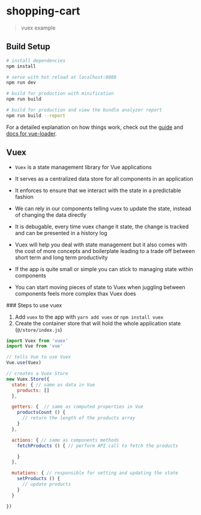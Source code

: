 # shopping-cart

> vuex example

## Build Setup

``` bash
# install dependencies
npm install

# serve with hot reload at localhost:8080
npm run dev

# build for production with minification
npm run build

# build for production and view the bundle analyzer report
npm run build --report
```

For a detailed explanation on how things work, check out the [guide](http://vuejs-templates.github.io/webpack/) and [docs for vue-loader](http://vuejs.github.io/vue-loader).

## Vuex

- `Vuex` is a state management library for Vue applications
- It serves as a centralized data store for all components in an application
- It enforces to ensure that we interact with the state in a predictable fashion
- We can rely in our components telling vuex to update the state, instead of changing
the data directly
- It is debugable, every time vuex change it state, the change is tracked and can
be presented in a history log

- Vuex will help you deal with state management but it also comes with the cost of
more concepts and boilerplate leading to a trade off between short term and long
term productivity
- If the app is quite small or simple you can stick to managing state within components
- You can start moving pieces of state to Vuex when juggling between components
feels more complex thax Vuex does

### Steps to use vuex

1. Add `vuex` to the app with `yarn add vuex` or `npm install vuex`
2. Create the container store that will hold the whole application state (`@/store/index.js`)

  ```js
  import Vuex from 'vuex'
  import Vue from 'vue'

  // tells Vue to use Vuex
  Vue.use(Vuex)

  // creates a Vuex Store
  new Vuex.Store({
    state: { // same as data in Vue
      products: []
    },

    getters: {  // same as computed properties in Vue
      productsCount () {
        // return the length of the products array
      }
    },

    actions: { // same as components methods
      fetchProducts () { // perform API call to fetch the products

      }
    },

    mutations: { // responsible for setting and updating the state
      setProducts () {
        // update products
      }
    }

  })
  ```
